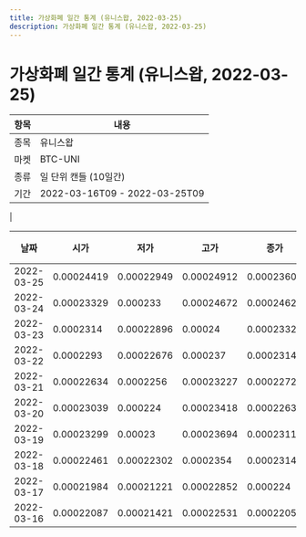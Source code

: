 ```yaml
---
title: 가상화폐 일간 통계 (유니스왑, 2022-03-25)
description: 가상화폐 일간 통계 (유니스왑, 2022-03-25)
---
```


가상화폐 일간 통계 (유니스왑, 2022-03-25)
===

|항목|내용|
|--|--|
|종목|유니스왑|
|마켓|BTC-UNI|
|종류|일 단위 캔들 (10일간)|
|기간|2022-03-16T09 - 2022-03-25T09
|

|날짜|시가|저가|고가|종가|비고|
|--|--|--|--|--|--|
|2022-03-25|0.00024419|0.00022949|0.00024912|0.00023602|    |
|2022-03-24|0.00023329|0.000233|0.00024672|0.00024624|    |
|2022-03-23|0.0002314|0.00022896|0.00024|0.00023329|    |
|2022-03-22|0.0002293|0.00022676|0.000237|0.00023145|    |
|2022-03-21|0.00022634|0.0002256|0.00023227|0.00022723|    |
|2022-03-20|0.00023039|0.000224|0.00023418|0.00022633|    |
|2022-03-19|0.00023299|0.00023|0.00023694|0.00023116|    |
|2022-03-18|0.00022461|0.00022302|0.0002354|0.00023145|    |
|2022-03-17|0.00021984|0.00021221|0.00022852|0.000224|    |
|2022-03-16|0.00022087|0.00021421|0.00022531|0.00022055|    |
